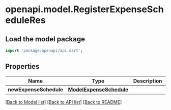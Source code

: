 # openapi.model.RegisterExpenseScheduleRes

## Load the model package
```dart
import 'package:openapi/api.dart';
```

## Properties
Name | Type | Description | Notes
------------ | ------------- | ------------- | -------------
**newExpenseSchedule** | [**ModelExpenseSchedule**](ModelExpenseSchedule.md) |  | 

[[Back to Model list]](../README.md#documentation-for-models) [[Back to API list]](../README.md#documentation-for-api-endpoints) [[Back to README]](../README.md)


